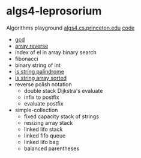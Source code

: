 # algs4-leprosorium

Algorithms playground [algs4.cs.princeton.edu](https://algs4.cs.princeton.edu/home/) [code](https://algs4.cs.princeton.edu/code/)

- [gcd](https://github.com/solairerove/algs4-leprosorium/blob/master/euclid-highest-common-factor/src/main/java/com/github/solairerove/algs4/leprosorium/gcd_euclid/Application.java)
- [array reverse](https://github.com/solairerove/algs4-leprosorium/blob/dcb71b86dc350bb726cad951f3d2fa66998a12a9/simple-array/src/main/java/com/github/solairerove/algs4/leprosorium/simple_arrays/Application.java#L84)
- index of el in array binary search
- fibonacci
- binary string of int
- [is string palindrome](https://github.com/solairerove/algs4-leprosorium/blob/39400707393632541e2db715d39a7fcdff85822b/simple-string/src/main/java/com/github/solairerove/algs4/leprosorium/simple_string/IsPalindromeApplication.java#L13)
- [is string array sorted](https://github.com/solairerove/algs4-leprosorium/blob/dcb71b86dc350bb726cad951f3d2fa66998a12a9/simple-string/src/main/java/com/github/solairerove/algs4/leprosorium/simple_string/IsStringArraySorted.java#L17)
- reverse polish notation
    - double stack Dijkstra's evaluate
    - infix to postfix
    - evaluate postfix
- simple-collection
    - fixed capacity stack of strings
    - resizing array stack
    - linked lifo stack
    - linked fifo queue
    - linked lifo bag
    - balanced parentheses
